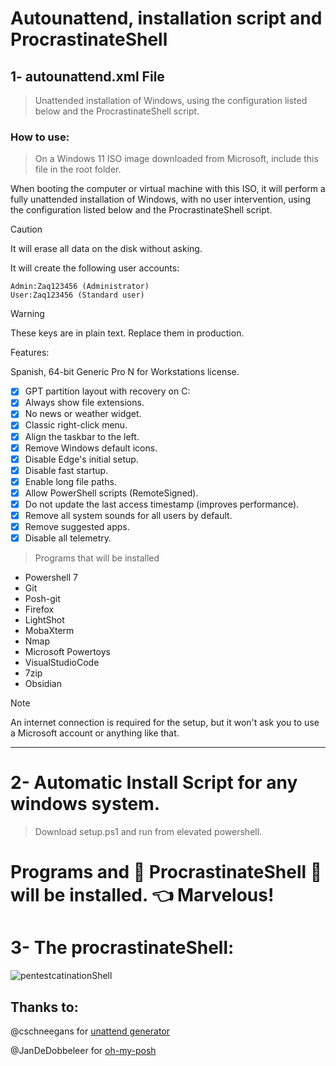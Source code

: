 # Autounattend, installation script and ProcrastinateShell

## 1- autounattend.xml File
> Unattended installation of Windows, using the configuration listed below and the ProcrastinateShell script.

### How to use:

> On a Windows 11 ISO image downloaded from Microsoft, include this file in the root folder.

When booting the computer or virtual machine with this ISO, it will perform a fully unattended installation of Windows, 
with no user intervention, using the configuration listed below and the ProcrastinateShell script.

> [!CAUTION]
> It will erase all data on the disk without asking.

It will create the following user accounts:
```
Admin:Zaq123456 (Administrator)
User:Zaq123456 (Standard user)
```
> [!WARNING]
> These keys are in plain text. Replace them in production.

Features:

Spanish, 64-bit
Generic Pro N for Workstations license.

- [x] GPT partition layout with recovery on C:
- [x] Always show file extensions.
- [x] No news or weather widget.
- [x] Classic right-click menu.
- [x] Align the taskbar to the left.
- [x] Remove Windows default icons.
- [x] Disable Edge's initial setup.
- [x] Disable fast startup.
- [x] Enable long file paths.
- [x] Allow PowerShell scripts (RemoteSigned).
- [x] Do not update the last access timestamp (improves performance).
- [x] Remove all system sounds for all users by default.
- [x] Remove suggested apps.
- [x] Disable all telemetry.
> Programs that will be installed
- Powershell 7
- Git
- Posh-git
- Firefox
- LightShot
- MobaXterm
- Nmap
- Microsoft Powertoys
- VisualStudioCode
- 7zip
- Obsidian
> [!NOTE]
> An internet connection is required for the setup, but it won't ask you to use a Microsoft account or anything like that.
----
# 2- Automatic Install Script for any windows system.
> Download setup.ps1 and run from elevated powershell.
# Programs and :star2: ProcrastinateShell :star2: will be installed. :point_left: Marvelous!

# 3- The procrastinateShell:
![pentestcatinationShell](https://github.com/user-attachments/assets/73f8e32d-9d5e-4285-920f-af83527dc2fe)

## Thanks to:
@cschneegans for [unattend generator](https://github.com/cschneegans/unattend-generator/)

@JanDeDobbeleer for [oh-my-posh](https://github.com/JanDeDobbeleer/oh-my-posh)
